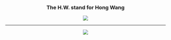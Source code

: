 <h3 align="center">The H.W. stand for Hong Wang</h3>



<div align="center">
  <img src="https://github-readme-stats.vercel.app/api?username=georgehwho&show_icons=true&theme=dracula"/>
</div>

---
<div align="center">
  <img src="https://i.imgur.com/v2HGrzb.png"/>
</div>

<!--
**georgehwho/georgehwho** is a ✨ _special_ ✨ repository because its `README.md` (this file) appears on your GitHub profile.

Here are some ideas to get you started:

- 🔭 I’m currently working on ...
- 🌱 I’m currently learning ...
- 👯 I’m looking to collaborate on ...
- 🤔 I’m looking for help with ...
- 💬 Ask me about ...
- 📫 How to reach me: ...
- 😄 Pronouns: ...
- ⚡ Fun fact: ...
-->
